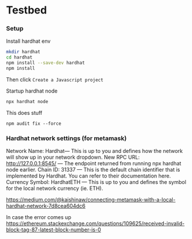 # Testbed

### Setup

Install hardhat env
```bash
mkdir hardhat
cd hardhat
npm install --save-dev hardhat
npm install
```

Then click `Create a Javascript project`

Startup hardhat node
```bash
npx hardhat node
```

This does stuff
```
npm audit fix --force
```

### Hardhat network settings (for metamask)

Network Name: Hardhat— This is up to you and defines how the network will show up in your network dropdown.
New RPC URL: http://127.0.0.1:8545/ — The endpoint returned from running npx hardhat node earlier.
Chain ID: 31337 — This is the default chain identifier that is implemented by Hardhat. You can refer to their documentation here.
Currency Symbol: HardhatETH — This is up to you and defines the symbol for the local network currency (ie. ETH).

https://medium.com/@kaishinaw/connecting-metamask-with-a-local-hardhat-network-7d8cea604dc6

In case the error comes up
https://ethereum.stackexchange.com/questions/109625/received-invalid-block-tag-87-latest-block-number-is-0